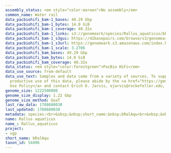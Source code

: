```yaml
---
assembly_status: <em style="color:maroon">No assembly</em>
common_name: Water rail
data_pacbiohifi_bam-1_bases: 49.29 Gbp
data_pacbiohifi_bam-1_bytes: 14.0 GiB
data_pacbiohifi_bam-1_coverage: 40.32x
data_pacbiohifi_bam-1_links: s3://genomeark/species/Rallus_aquaticus/bRalAqu1/genomic_data/pacbio_hifi/<br>
data_pacbiohifi_bam-1_s3gui: https://42basepairs.com/browse/s3/genomeark/species/Rallus_aquaticus/bRalAqu1/genomic_data/pacbio_hifi/
data_pacbiohifi_bam-1_s3url: https://genomeark.s3.amazonaws.com/index.html?prefix=species/Rallus_aquaticus/bRalAqu1/genomic_data/pacbio_hifi/
data_pacbiohifi_bam-1_scale: 3.2706
data_pacbiohifi_bam_bases: 49.29 Gbp
data_pacbiohifi_bam_bytes: 14.0 GiB
data_pacbiohifi_bam_coverage: 40.32x
data_status: <em style="color:forestgreen">PacBio HiFi</em>
data_use_source: from-default
data_use_text: Samples and data come from a variety of sources. To support fair and
  productive use of this data, please abide by the <a href="https://genome10k.soe.ucsc.edu/data-use-policies/">Data
  Use Policy</a> and contact Erich D. Jarvis, ejarvis@rockefeller.edu, with any questions.
genome_size: 1222500000
genome_size_display: 1.22 Gbp
genome_size_method: GoaT
last_raw_data: 1708680030
last_updated: 1708680030
metadata: species:<br>&nbsp;&nbsp;short_name:&nbsp;bRalAqu<br>&nbsp;&nbsp;name:&nbsp;Rallus&nbsp;aquaticus<br>&nbsp;&nbsp;taxon_id:&nbsp;54496<br>&nbsp;&nbsp;common_name:&nbsp;Water&nbsp;rail<br>&nbsp;&nbsp;order:<br>&nbsp;&nbsp;&nbsp;&nbsp;name:&nbsp;Gruiformes<br>&nbsp;&nbsp;family:<br>&nbsp;&nbsp;&nbsp;&nbsp;name:&nbsp;Rallidae<br>&nbsp;&nbsp;individuals:<br>&nbsp;&nbsp;&nbsp;&nbsp;-&nbsp;short_name:&nbsp;bRalAqu1<br>&nbsp;&nbsp;&nbsp;&nbsp;&nbsp;&nbsp;biosample_id:&nbsp;SAMEA113398957<br>&nbsp;&nbsp;&nbsp;&nbsp;&nbsp;&nbsp;sex:&nbsp;male<br>&nbsp;&nbsp;genome_size:&nbsp;1222500000<br>&nbsp;&nbsp;genome_size_method:&nbsp;GoaT<br>&nbsp;&nbsp;project:&nbsp;[&nbsp;vgp&nbsp;]<br>
name: Rallus aquaticus
name_: Rallus_aquaticus
project:
- vgp
short_name: bRalAqu
taxon_id: 54496
---
```

